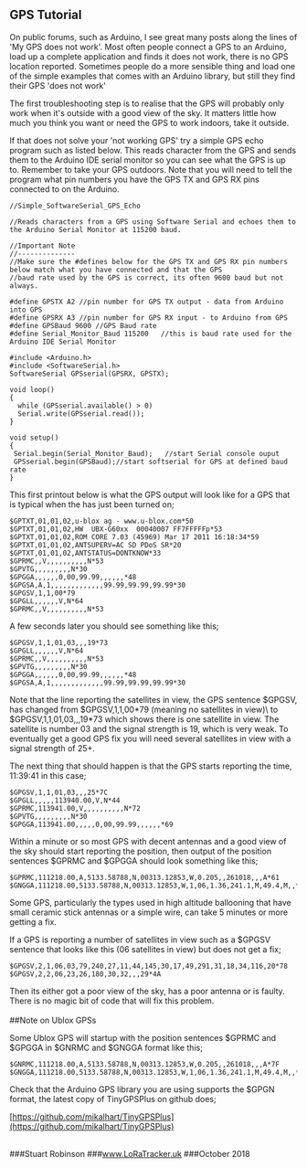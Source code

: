 ## GPS Tutorial 

On public forums, such as Arduino, I see great many posts along the lines of 'My GPS does not work'. Most often people connect a GPS to an Arduino,  load up a complete application and finds it does not work, there is no GPS location reported. Sometimes people do a more sensible thing and load one of the simple examples that comes with an Arduino library, but still they find their GPS 'does not work'

The first troubleshooting step is to realise that the GPS will probably only work when it's outside with a good view of the sky. It matters little how much you think you want or need the GPS to work indoors, take it outside.  

If that does not solve your 'not working GPS' try a simple GPS echo program such as listed below. This reads character from the GPS and sends them to the Arduino IDE serial monitor so you can see what the GPS is up to. Remember to take your GPS outdoors. Note that you will need to tell the program what pin numbers you have the GPS TX and GPS RX pins connected to on the Arduino. 


    //Simple_SoftwareSerial_GPS_Echo
    
    //Reads characters from a GPS using Software Serial and echoes them to the Arduino Serial Monitor at 115200 baud.   
    
    //Important Note
    //--------------
    //Make sure the #defines below for the GPS TX and GPS RX pin numbers below match what you have connected and that the GPS
    //baud rate used by the GPS is correct, its often 9600 baud but not always. 
        
    #define GPSTX A2 //pin number for GPS TX output - data from Arduino into GPS
    #define GPSRX A3 //pin number for GPS RX input - to Arduino from GPS
    #define GPSBaud 9600 //GPS Baud rate
    #define Serial_Monitor_Baud 115200   //this is baud rate used for the Arduino IDE Serial Monitor
    
    #include <Arduino.h>
    #include <SoftwareSerial.h> 
    SoftwareSerial GPSserial(GPSRX, GPSTX);  
        
    void loop()
    {
      while (GPSserial.available() > 0)
      Serial.write(GPSserial.read());
    }
        
    void setup()
    {
     Serial.begin(Serial_Monitor_Baud);   //start Serial console ouput
     GPSserial.begin(GPSBaud);//start softserial for GPS at defined baud rate
    }
    

This first printout below is what the GPS output will look like for a GPS that is typical when the has just been turned on;

    
    $GPTXT,01,01,02,u-blox ag - www.u-blox.com*50
    $GPTXT,01,01,02,HW  UBX-G60xx  00040007 FF7FFFFFp*53
    $GPTXT,01,01,02,ROM CORE 7.03 (45969) Mar 17 2011 16:18:34*59
    $GPTXT,01,01,02,ANTSUPERV=AC SD PDoS SR*20
    $GPTXT,01,01,02,ANTSTATUS=DONTKNOW*33
    $GPRMC,,V,,,,,,,,,,N*53
    $GPVTG,,,,,,,,,N*30
    $GPGGA,,,,,,0,00,99.99,,,,,,*48
    $GPGSA,A,1,,,,,,,,,,,,,99.99,99.99,99.99*30
    $GPGSV,1,1,00*79
    $GPGLL,,,,,,V,N*64
    $GPRMC,,V,,,,,,,,,,N*53


A few seconds later you should see something like this;

    $GPGSV,1,1,01,03,,,19*73
    $GPGLL,,,,,,V,N*64
    $GPRMC,,V,,,,,,,,,,N*53
    $GPVTG,,,,,,,,,N*30
    $GPGGA,,,,,,0,00,99.99,,,,,,*48
    $GPGSA,A,1,,,,,,,,,,,,,99.99,99.99,99.99*30


Note that the line reporting the satellites in view, the GPS sentence $GPGSV, has changed from $GPGSV,1,1,00\*79 (meaning no satellites in view)\ to  $GPGSV,1,1,01,03,,,19*73 which shows there is one satellite in view. The satellite is number 03 and the signal strength is 19, which is very weak. To eventually get a good GPS fix you will need several satellites in view with a signal strength of 25+.

The next thing that should happen is that the GPS starts reporting the time, 11:39:41 in this case;

    $GPGSV,1,1,01,03,,,25*7C
    $GPGLL,,,,,113940.00,V,N*44
    $GPRMC,113941.00,V,,,,,,,,,,N*72
    $GPVTG,,,,,,,,,N*30
    $GPGGA,113941.00,,,,,0,00,99.99,,,,,,*69

Within a minute or so most GPS with decent antennas and a good view of the sky should start reporting the position, then output of the position sentences $GPRMC and $GPGGA should look something like this;
    
    $GPRMC,111218.00,A,5133.58788,N,00313.12853,W,0.205,,261018,,,A*61
    $GNGGA,111218.00,5133.58788,N,00313.12853,W,1,06,1.36,241.1,M,49.4,M,,*55


Some GPS, particularly the types used in high altitude ballooning that have small ceramic stick antennas or a simple wire, can take 5 minutes or more getting a fix. 

If a GPS is reporting a number of satellites in view such as a $GPGSV  sentence that looks like this (06 satellites in view) but does not get a fix;

    $GPGSV,2,1,06,03,79,240,27,11,44,145,30,17,49,291,31,18,34,116,20*78
    $GPGSV,2,2,06,23,26,180,30,32,,,29*4A

Then its either got a poor view of the sky, has a poor antenna or is faulty. There is no magic bit of code that will fix this problem. 
<br><br>
##Note on Ublox GPSs

Some Ublox GPS will startup with the position sentences $GPRMC and $GPGGA in $GNRMC and $GNGGA format like this;

    $GNRMC,111218.00,A,5133.58788,N,00313.12853,W,0.205,,261018,,,A*7F
    $GNGGA,111218.00,5133.58788,N,00313.12853,W,1,06,1.36,241.1,M,49.4,M,,*55 

Check that the Arduino GPS library you are using supports the $GPGN format, the latest copy of TinyGPSPlus on github does;


[https://github.com/mikalhart/TinyGPSPlus](https://github.com/mikalhart/TinyGPSPlus)
<br><br>
 

###Stuart Robinson
###www.LoRaTracker.uk
###October 2018
 